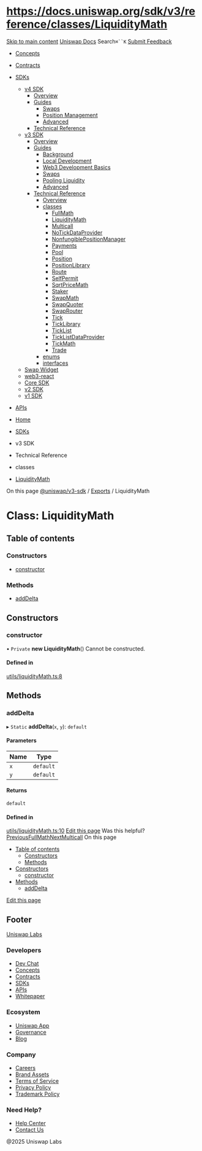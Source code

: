 # https://docs.uniswap.org/sdk/v3/reference/classes/LiquidityMath

[Skip to main content](https://docs.uniswap.org/sdk/v3/reference/classes/LiquidityMath#__docusaurus_skipToContent_fallback)
[Uniswap Docs](https://docs.uniswap.org/)
Search`⌘``K`
[Submit Feedback](https://docs.google.com/forms/d/e/1FAIpQLSdjSkZam8KiatL9XACRVxCHjDJjaPGbls77PCXDKFn4JwykXg/viewform)
  * [Concepts](https://docs.uniswap.org/concepts/overview)
  * [Contracts](https://docs.uniswap.org/contracts/v4/overview)
  * [SDKs](https://docs.uniswap.org/sdk/v4/overview)
    * [v4 SDK](https://docs.uniswap.org/sdk/v3/reference/classes/LiquidityMath)
      * [Overview](https://docs.uniswap.org/sdk/v4/overview)
      * [Guides](https://docs.uniswap.org/sdk/v3/reference/classes/LiquidityMath)
        * [Swaps](https://docs.uniswap.org/sdk/v3/reference/classes/LiquidityMath)
        * [Position Management](https://docs.uniswap.org/sdk/v3/reference/classes/LiquidityMath)
        * [Advanced](https://docs.uniswap.org/sdk/v3/reference/classes/LiquidityMath)
      * [Technical Reference](https://docs.uniswap.org/sdk/v3/reference/classes/LiquidityMath)
    * [v3 SDK](https://docs.uniswap.org/sdk/v3/reference/classes/LiquidityMath)
      * [Overview](https://docs.uniswap.org/sdk/v3/overview)
      * [Guides](https://docs.uniswap.org/sdk/v3/reference/classes/LiquidityMath)
        * [Background](https://docs.uniswap.org/sdk/v3/guides/background)
        * [Local Development](https://docs.uniswap.org/sdk/v3/guides/local-development)
        * [Web3 Development Basics](https://docs.uniswap.org/sdk/v3/guides/web3-development-basics)
        * [Swaps](https://docs.uniswap.org/sdk/v3/reference/classes/LiquidityMath)
        * [Pooling Liquidity](https://docs.uniswap.org/sdk/v3/reference/classes/LiquidityMath)
        * [Advanced](https://docs.uniswap.org/sdk/v3/reference/classes/LiquidityMath)
      * [Technical Reference](https://docs.uniswap.org/sdk/v3/reference/classes/LiquidityMath)
        * [Overview](https://docs.uniswap.org/sdk/v3/reference/overview)
        * [classes](https://docs.uniswap.org/sdk/v3/reference/classes/LiquidityMath)
          * [FullMath](https://docs.uniswap.org/sdk/v3/reference/classes/FullMath)
          * [LiquidityMath](https://docs.uniswap.org/sdk/v3/reference/classes/LiquidityMath)
          * [Multicall](https://docs.uniswap.org/sdk/v3/reference/classes/Multicall)
          * [NoTickDataProvider](https://docs.uniswap.org/sdk/v3/reference/classes/NoTickDataProvider)
          * [NonfungiblePositionManager](https://docs.uniswap.org/sdk/v3/reference/classes/NonfungiblePositionManager)
          * [Payments](https://docs.uniswap.org/sdk/v3/reference/classes/Payments)
          * [Pool](https://docs.uniswap.org/sdk/v3/reference/classes/Pool)
          * [Position](https://docs.uniswap.org/sdk/v3/reference/classes/Position)
          * [PositionLibrary](https://docs.uniswap.org/sdk/v3/reference/classes/PositionLibrary)
          * [Route](https://docs.uniswap.org/sdk/v3/reference/classes/Route)
          * [SelfPermit](https://docs.uniswap.org/sdk/v3/reference/classes/SelfPermit)
          * [SqrtPriceMath](https://docs.uniswap.org/sdk/v3/reference/classes/SqrtPriceMath)
          * [Staker](https://docs.uniswap.org/sdk/v3/reference/classes/Staker)
          * [SwapMath](https://docs.uniswap.org/sdk/v3/reference/classes/SwapMath)
          * [SwapQuoter](https://docs.uniswap.org/sdk/v3/reference/classes/SwapQuoter)
          * [SwapRouter](https://docs.uniswap.org/sdk/v3/reference/classes/SwapRouter)
          * [Tick](https://docs.uniswap.org/sdk/v3/reference/classes/Tick)
          * [TickLibrary](https://docs.uniswap.org/sdk/v3/reference/classes/TickLibrary)
          * [TickList](https://docs.uniswap.org/sdk/v3/reference/classes/TickList)
          * [TickListDataProvider](https://docs.uniswap.org/sdk/v3/reference/classes/TickListDataProvider)
          * [TickMath](https://docs.uniswap.org/sdk/v3/reference/classes/TickMath)
          * [Trade](https://docs.uniswap.org/sdk/v3/reference/classes/Trade)
        * [enums](https://docs.uniswap.org/sdk/v3/reference/classes/LiquidityMath)
        * [interfaces](https://docs.uniswap.org/sdk/v3/reference/classes/LiquidityMath)
    * [Swap Widget](https://docs.uniswap.org/sdk/v3/reference/classes/LiquidityMath)
    * [web3-react](https://docs.uniswap.org/sdk/v3/reference/classes/LiquidityMath)
    * [Core SDK](https://docs.uniswap.org/sdk/v3/reference/classes/LiquidityMath)
    * [v2 SDK](https://docs.uniswap.org/sdk/v3/reference/classes/LiquidityMath)
    * [v1 SDK](https://docs.uniswap.org/sdk/v3/reference/classes/LiquidityMath)
  * [APIs](https://docs.uniswap.org/api/subgraph/overview)


  * [Home](https://docs.uniswap.org/)
  * [SDKs](https://docs.uniswap.org/sdk/v4/overview)
  * v3 SDK
  * Technical Reference
  * classes
  * [LiquidityMath](https://docs.uniswap.org/sdk/v3/reference/classes/LiquidityMath)


On this page
[@uniswap/v3-sdk](https://docs.uniswap.org/sdk/v3/reference/README.md) / [Exports](https://docs.uniswap.org/sdk/v3/reference/modules.md) / LiquidityMath
# Class: LiquidityMath
## Table of contents[​](https://docs.uniswap.org/sdk/v3/reference/classes/LiquidityMath#table-of-contents "Direct link to Table of contents")
### Constructors[​](https://docs.uniswap.org/sdk/v3/reference/classes/LiquidityMath#constructors "Direct link to Constructors")
  * [constructor](https://docs.uniswap.org/sdk/v3/reference/classes/LiquidityMath#constructor)


### Methods[​](https://docs.uniswap.org/sdk/v3/reference/classes/LiquidityMath#methods "Direct link to Methods")
  * [addDelta](https://docs.uniswap.org/sdk/v3/reference/classes/LiquidityMath#adddelta)


## Constructors[​](https://docs.uniswap.org/sdk/v3/reference/classes/LiquidityMath#constructors-1 "Direct link to Constructors")
### constructor[​](https://docs.uniswap.org/sdk/v3/reference/classes/LiquidityMath#constructor "Direct link to constructor")
• `Private` **new LiquidityMath**()
Cannot be constructed.
#### Defined in[​](https://docs.uniswap.org/sdk/v3/reference/classes/LiquidityMath#defined-in "Direct link to Defined in")
[utils/liquidityMath.ts:8](https://github.com/Uniswap/v3-sdk/blob/08a7c05/src/utils/liquidityMath.ts#L8)
## Methods[​](https://docs.uniswap.org/sdk/v3/reference/classes/LiquidityMath#methods-1 "Direct link to Methods")
### addDelta[​](https://docs.uniswap.org/sdk/v3/reference/classes/LiquidityMath#adddelta "Direct link to addDelta")
▸ `Static` **addDelta**(`x`, `y`): `default`
#### Parameters[​](https://docs.uniswap.org/sdk/v3/reference/classes/LiquidityMath#parameters "Direct link to Parameters")
Name| Type  
---|---  
`x`| `default`  
`y`| `default`  
#### Returns[​](https://docs.uniswap.org/sdk/v3/reference/classes/LiquidityMath#returns "Direct link to Returns")
`default`
#### Defined in[​](https://docs.uniswap.org/sdk/v3/reference/classes/LiquidityMath#defined-in-1 "Direct link to Defined in")
[utils/liquidityMath.ts:10](https://github.com/Uniswap/v3-sdk/blob/08a7c05/src/utils/liquidityMath.ts#L10)
[Edit this page](https://github.com/uniswap/uniswap-docs/tree/main/docs/sdk/v3/reference/classes/LiquidityMath.md)
Was this helpful?
[PreviousFullMath](https://docs.uniswap.org/sdk/v3/reference/classes/FullMath)[NextMulticall](https://docs.uniswap.org/sdk/v3/reference/classes/Multicall)
On this page
  * [Table of contents](https://docs.uniswap.org/sdk/v3/reference/classes/LiquidityMath#table-of-contents)
    * [Constructors](https://docs.uniswap.org/sdk/v3/reference/classes/LiquidityMath#constructors)
    * [Methods](https://docs.uniswap.org/sdk/v3/reference/classes/LiquidityMath#methods)
  * [Constructors](https://docs.uniswap.org/sdk/v3/reference/classes/LiquidityMath#constructors-1)
    * [constructor](https://docs.uniswap.org/sdk/v3/reference/classes/LiquidityMath#constructor)
  * [Methods](https://docs.uniswap.org/sdk/v3/reference/classes/LiquidityMath#methods-1)
    * [addDelta](https://docs.uniswap.org/sdk/v3/reference/classes/LiquidityMath#adddelta)


[Edit this page](https://github.com/uniswap/uniswap-docs/tree/main/docs/sdk/v3/reference/classes/LiquidityMath.md)
## Footer
[Uniswap Labs](https://docs.uniswap.org/)
### Developers
  * [Dev Chat](https://discord.com/invite/uniswap)
  * [Concepts](https://docs.uniswap.org/concepts/overview)
  * [Contracts](https://docs.uniswap.org/contracts/v4/overview)
  * [SDKs](https://docs.uniswap.org/sdk/v4/overview)
  * [APIs](https://docs.uniswap.org/api/subgraph/overview)
  * [Whitepaper](https://app.uniswap.org/whitepaper-v4.pdf)


### Ecosystem
  * [Uniswap App](https://app.uniswap.org/)
  * [Governance](https://www.uniswapfoundation.org/governance)
  * [Blog](https://blog.uniswap.org/)


### Company
  * [Careers](https://boards.greenhouse.io/uniswaplabs)
  * [Brand Assets](https://github.com/Uniswap/brand-assets/raw/main/Uniswap%20Brand%20Assets.zip)
  * [Terms of Service](https://support.uniswap.org/hc/en-us/articles/30935100859661-Uniswap-Labs-Terms-of-Service)
  * [Privacy Policy](https://support.uniswap.org/hc/en-us/articles/30934457771405-Uniswap-Labs-Privacy-Policy)
  * [Trademark Policy](https://support.uniswap.org/hc/en-us/articles/30934762216973-Uniswap-Labs-Trademark-Guidelines)


### Need Help?
  * [Help Center](https://support.uniswap.org/)
  * [Contact Us](https://support.uniswap.org/hc/en-us/requests/new)


@2025 Uniswap Labs
[](https://github.com/uniswap/uniswap-docs)[](https://twitter.com/Uniswap)[](https://discord.com/invite/uniswap)
